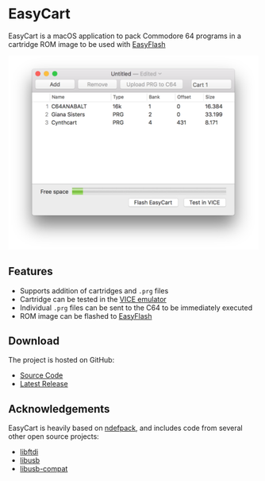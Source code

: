 # EasyCart

EasyCart is a macOS application to pack Commodore 64 programs in a
cartridge ROM image to be used with
[EasyFlash](http://skoe.de/easyflash/doku.php?id=start)

![Screenshot](Resources/Screenshot.png)

## Features

- Supports addition of cartridges and `.prg` files
- Cartridge can be tested in the
  [VICE emulator](http://vice-emu.sourceforge.net)
- Individual `.prg` files can be sent to the C64 to be immediately executed
- ROM image can be flashed to
  [EasyFlash](http://skoe.de/easyflash/doku.php?id=start)

## Download

The project is hosted on GitHub:
- [Source Code](https://github.com/biappi/EasyCart)
- [Latest Release](https://github.com/biappi/EasyCart/releases/latest)

## Acknowledgements

EasyCart is heavily based on [ndefpack](http://ndefpack.sourceforge.net),
and includes code from several other open source projects:

- [libftdi](https://www.intra2net.com/en/developer/libftdi/)
- [libusb](http://libusb.info)
- [libusb-compat](http://www.libusb.org/wiki/libusb-compat-0.1) 

